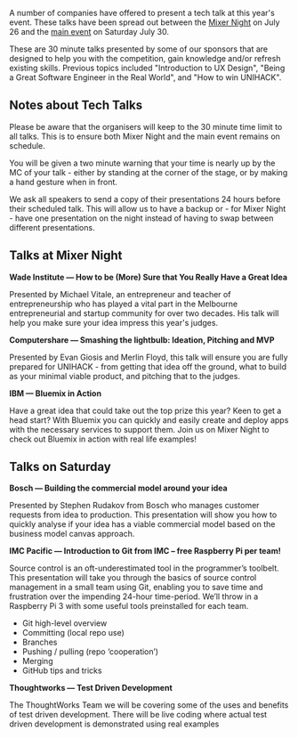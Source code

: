 A number of companies have offered to present a tech talk at this year's
event. These talks have been spread out between the
[Mixer Night](mixer-night.md) on July 26 and the [main event](schedule.md) on
Saturday July 30.

These are 30 minute talks presented by some of our sponsors that are designed to
help you with the competition, gain knowledge and/or refresh existing skills.
Previous topics included "Introduction to UX Design", "Being a Great Software
Engineer in the Real World", and "How to win UNIHACK".

## Notes about Tech Talks

Please be aware that the organisers will keep to the 30 minute time limit to all
talks. This is to ensure both Mixer Night and the main event remains on
schedule.

You will be given a two minute warning that your time is nearly up by the MC of
your talk - either by standing at the corner of the stage, or by making a hand
gesture when in front.

We ask all speakers to send a copy of their presentations 24 hours before their
scheduled talk. This will allow us to have a backup or - for Mixer Night - have
one presentation on the night instead of having to swap between different
presentations.

## Talks at Mixer Night

<a name="wade"></a>
**Wade Institute &mdash; How to be (More) Sure that You Really Have a Great Idea**

Presented by Michael Vitale, an entrepreneur and teacher of entrepreneurship who
has played a vital part in the Melbourne entrepreneurial and startup community
for over two decades. His talk will help you make sure your idea impress this
year's judges.

<a name="computershare"></a>
**Computershare &mdash; Smashing the lightbulb: Ideation, Pitching and MVP**

Presented by Evan Giosis and Merlin Floyd, this talk will ensure you are fully
prepared for UNIHACK - from getting that idea off the ground, what to build as
your minimal viable product, and pitching that to the judges.

<a name="ibm"></a>
**IBM &mdash; Bluemix in Action**

Have a great idea that could take out the top prize this year? Keen to get a
head start? With Bluemix you can quickly and easily create and deploy apps with
the necessary services to support them. Join us on Mixer Night to check out
Bluemix in action with real life examples!

## Talks on Saturday

<a name="bosch"></a>
**Bosch &mdash; Building the commercial model around your idea**

Presented by Stephen Rudakov from Bosch who manages customer requests from idea to production. This presentation will show you how to quickly analyse if your idea has a viable commercial model based on the business model canvas approach.

<a name="imc"></a>
**IMC Pacific &mdash; Introduction to Git from IMC – free Raspberry Pi per team!**

Source control is an oft-underestimated tool in the programmer’s toolbelt. This presentation will take you through the basics of source control management in a small team using Git, enabling you to save time and frustration over the impending 24-hour time-period. We’ll throw in a Raspberry Pi 3 with some useful tools preinstalled for each team.

- Git high-level overview
- Committing (local repo use)
- Branches
- Pushing / pulling (repo ‘cooperation’)
- Merging
- GitHub tips and tricks

<a name="thoughtworks"></a>
**Thoughtworks &mdash; Test Driven Development**

The ThoughtWorks Team we will be covering some of the uses and benefits of test driven development. There will be live coding where actual test driven development is demonstrated using real examples
